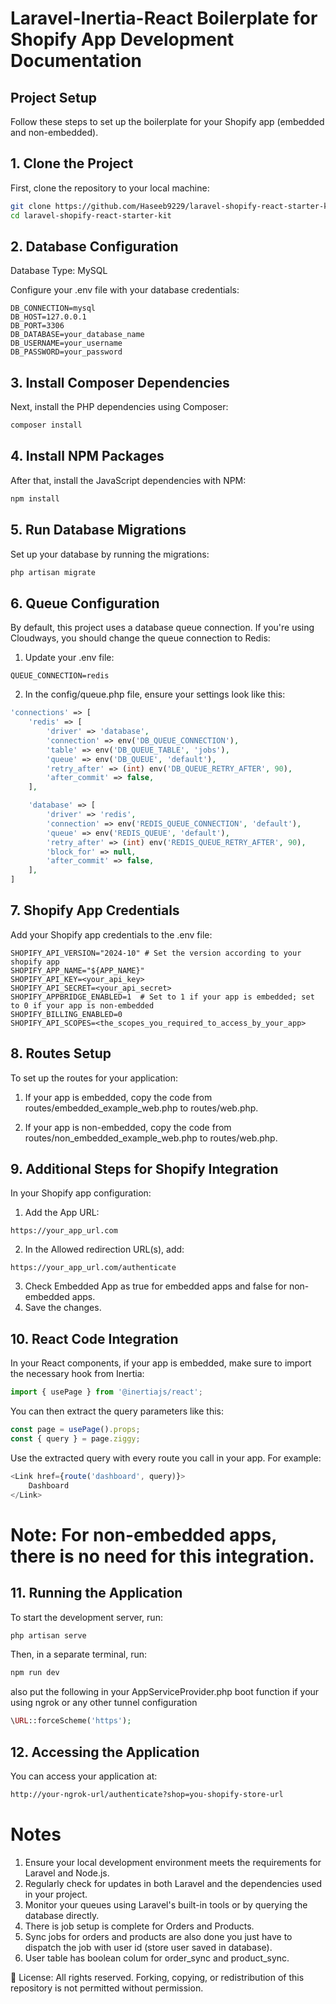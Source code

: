 # Laravel-Inertia-React Boilerplate for Shopify App Development Documentation

## Project Setup

Follow these steps to set up the boilerplate for your Shopify app (embedded and non-embedded).

## 1. Clone the Project

First, clone the repository to your local machine:

```bash
git clone https://github.com/Haseeb9229/laravel-shopify-react-starter-kit.git
cd laravel-shopify-react-starter-kit
```

## 2. Database Configuration

Database Type: MySQL

Configure your .env file with your database credentials:

```env
DB_CONNECTION=mysql
DB_HOST=127.0.0.1
DB_PORT=3306
DB_DATABASE=your_database_name
DB_USERNAME=your_username
DB_PASSWORD=your_password
```

## 3. Install Composer Dependencies

Next, install the PHP dependencies using Composer:

```bash
composer install
```

## 4. Install NPM Packages

After that, install the JavaScript dependencies with NPM:

```bash
npm install
```

## 5. Run Database Migrations

Set up your database by running the migrations:

```bash
php artisan migrate
```

## 6. Queue Configuration

By default, this project uses a database queue connection. If you're using Cloudways, you should change the queue connection to Redis:

1. Update your .env file:

```env
QUEUE_CONNECTION=redis
```

2. In the config/queue.php file, ensure your settings look like this:

```php
'connections' => [
    'redis' => [
        'driver' => 'database',
        'connection' => env('DB_QUEUE_CONNECTION'),
        'table' => env('DB_QUEUE_TABLE', 'jobs'),
        'queue' => env('DB_QUEUE', 'default'),
        'retry_after' => (int) env('DB_QUEUE_RETRY_AFTER', 90),
        'after_commit' => false,
    ],

    'database' => [
        'driver' => 'redis',
        'connection' => env('REDIS_QUEUE_CONNECTION', 'default'),
        'queue' => env('REDIS_QUEUE', 'default'),
        'retry_after' => (int) env('REDIS_QUEUE_RETRY_AFTER', 90),
        'block_for' => null,
        'after_commit' => false,
    ],
]
```

## 7. Shopify App Credentials

Add your Shopify app credentials to the .env file:

```env
SHOPIFY_API_VERSION="2024-10" # Set the version according to your shopify app
SHOPIFY_APP_NAME="${APP_NAME}"
SHOPIFY_API_KEY=<your_api_key>
SHOPIFY_API_SECRET=<your_api_secret>
SHOPIFY_APPBRIDGE_ENABLED=1  # Set to 1 if your app is embedded; set to 0 if your app is non-embedded
SHOPIFY_BILLING_ENABLED=0
SHOPIFY_API_SCOPES=<the_scopes_you_required_to_access_by_your_app>
```

## 8. Routes Setup

To set up the routes for your application:

1. If your app is embedded, copy the code from routes/embedded_example_web.php to routes/web.php.
    
2. If your app is non-embedded, copy the code from routes/non_embedded_example_web.php to routes/web.php.

## 9. Additional Steps for Shopify Integration

In your Shopify app configuration:

1. Add the App URL:

```text
https://your_app_url.com
```

2. In the Allowed redirection URL(s), add:

```text
https://your_app_url.com/authenticate
```

3. Check Embedded App as true for embedded apps and false for non-embedded apps.
4. Save the changes.

## 10. React Code Integration

In your React components, if your app is embedded, make sure to import the necessary hook from Inertia:

```javascript
import { usePage } from '@inertiajs/react';
```

You can then extract the query parameters like this:

```javascript
const page = usePage().props;
const { query } = page.ziggy;
```

Use the extracted query with every route you call in your app. For example:

```javascript
<Link href={route('dashboard', query)}>
    Dashboard
</Link>
```

# Note: For non-embedded apps, there is no need for this integration.

## 11. Running the Application

To start the development server, run:

```bash
php artisan serve
```

Then, in a separate terminal, run:

```bash
npm run dev
```

also put the following in your AppServiceProvider.php boot function if your using ngrok or any other tunnel configuration

```php
\URL::forceScheme('https');
```

## 12. Accessing the Application

You can access your application at:

```bash
http://your-ngrok-url/authenticate?shop=you-shopify-store-url
```

# Notes

1. Ensure your local development environment meets the requirements for Laravel and Node.js.
2. Regularly check for updates in both Laravel and the dependencies used in your project.
3. Monitor your queues using Laravel's built-in tools or by querying the database directly.
4. There is job setup is complete for Orders and Products.
5. Sync jobs for orders and products are also done you just have to dispatch the job with user id (store user saved in database).
6. User table has boolean colum for order_sync and product_sync.


📄 License: All rights reserved. Forking, copying, or redistribution of this repository is not permitted without permission.
